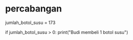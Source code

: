 # percabangan

jumlah_botol_susu = 173

if  jumlah_botol_susu > 0:
    print("Budi membeli 1 botol susu")
